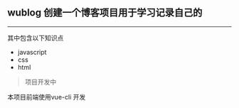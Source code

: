 ## wublog  创建一个博客项目用于学习记录自己的
 * * *
 其中包含以下知识点
 * javascript
 * css 
 * html
> 项目开发中 


本项目前端使用vue-cli 开发 
